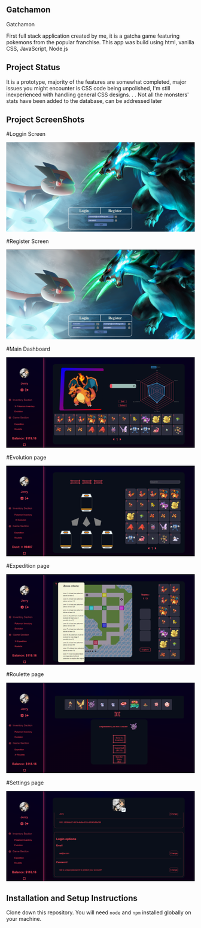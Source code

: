 ## Gatchamon

Gatchamon 

First full stack application created by me, it is a gatcha game featuring pokemons from the popular franchise. This app was build using html, vanilla CSS, JavaScript, Node.js 

## Project Status
It is a prototype, majority of the features are somewhat completed, major issues you might encounter is CSS code being unpolished, I'm still inexperienced with handling general CSS designs. . .
Not all the monsters' stats have been added to the database, can be addressed later

## Project ScreenShots

#Loggin Screen

![Project Screenshot](https://github.com/Kasioma/Pokemon/blob/main/ScreenShots/loggin%20screen.png)

#Register Screen

![Project Screenshot](https://github.com/Kasioma/Pokemon/blob/main/ScreenShots/register%20screen.png)

#Main Dashboard

![Project Screenshot](https://github.com/Kasioma/Pokemon/blob/main/ScreenShots/main%20dashboard.png)

#Evolution page

![Project Screenshot](https://github.com/Kasioma/Pokemon/blob/main/ScreenShots/evolution%20page.png)

#Expedition page

![Project Screenshot](https://github.com/Kasioma/Pokemon/blob/main/ScreenShots/expedition%20page.png)

#Roulette page

![Project Screenshot](https://github.com/Kasioma/Pokemon/blob/main/ScreenShots/roulette%20page.png)

#Settings page

![Project Screenshot](https://github.com/Kasioma/Pokemon/blob/main/ScreenShots/settings%20page.png)

## Installation and Setup Instructions

Clone down this repository. You will need `node` and `npm` installed globally on your machine.
